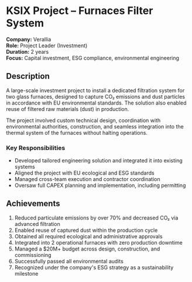 # KSIX Project – Furnaces Filter System

**Company:** Verallia  
**Role:** Project Leader (Investment)  
**Duration:** 2 years  
**Focus:** Capital investment, ESG compliance, environmental engineering

## Description

A large-scale investment project to install a dedicated filtration system for two glass furnaces, designed to capture CO₂ emissions and dust particles in accordance with EU environmental standards. The solution also enabled reuse of filtered raw materials (dust) in production.

The project involved custom technical design, coordination with environmental authorities, construction, and seamless integration into the thermal system of the furnaces without halting operations.

### Key Responsibilities

- Developed tailored engineering solution and integrated it into existing systems  
- Aligned the project with EU ecological and ESG standards  
- Managed cross-team execution and contractor coordination  
- Oversaw full CAPEX planning and implementation, including permitting

## Achievements

1. Reduced particulate emissions by over 70% and decreased CO₂ via advanced filtration  
2. Enabled reuse of captured dust within the production cycle  
3. Obtained all required ecological and administrative approvals  
4. Integrated into 2 operational furnaces with zero production downtime  
5. Managed a $20M+ budget across design, construction, and commissioning  
6. Successfully passed all environmental audits  
7. Recognized under the company's ESG strategy as a sustainability milestone
